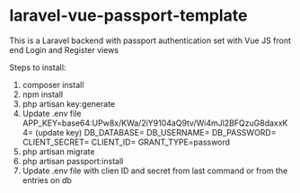# laravel-vue-passport-template
This is a Laravel backend with passport authentication set with Vue JS front end Login and Register views


Steps to install: 

1. composer install 
2. npm install 
3. php artisan key:generate
4. Update .env file 
      APP_KEY=base64:UPw8x/KWa/2iY9104aQ9tv/Wi4mJl2BFQzuG8daxxK4= (update key)
      DB_DATABASE=<databasename>
      DB_USERNAME=<username>
      DB_PASSWORD=<password if any>
      CLIENT_SECRET=<client secret>
      CLIENT_ID=<clientID>
      GRANT_TYPE=password
5. php artisan migrate
6. php artisan passport:install
7. Update .env file with clien ID and secret from last command or from the entries on db
